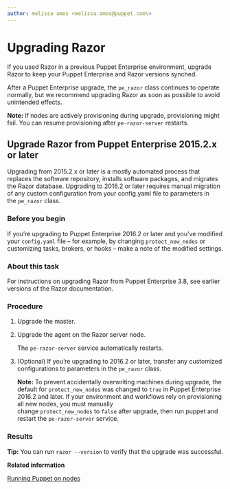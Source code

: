 ```yaml
---
author: melissa amos <melissa.amos@puppet.com\>
---
```


# Upgrading Razor

If you used Razor in a previous Puppet Enterprise environment, upgrade Razor to keep your Puppet Enterprise and Razor versions synched.

After a Puppet Enterprise upgrade, the `pe_razor` class continues to operate normally, but we recommend upgrading Razor as soon as possible to avoid unintended effects.

**Note:** If nodes are actively provisioning during upgrade, provisioning might fail. You can resume provisioning after `pe-razor-server` restarts.

## Upgrade Razor from Puppet Enterprise 2015.2.x or later

Upgrading from 2015.2.x or later is a mostly automated process that replaces the software repository, installs software packages, and migrates the Razor database. Upgrading to 2016.2 or later requires manual migration of any custom configuration from your config.yaml file to parameters in the `pe_razor` class.

### Before you begin

If you’re upgrading to Puppet Enterprise 2016.2 or later and you’ve modified your `config.yaml` file – for example, by changing `protect_new_nodes` or customizing tasks, brokers, or hooks – make a note of the modified settings.

### About this task

For instructions on upgrading Razor from Puppet Enterprise 3.8, see earlier versions of the Razor documentation. 

### Procedure

1.  Upgrade the master.

2.  Upgrade the agent on the Razor server node.

    The `pe-razor-server` service automatically restarts.

3.  \(Optional\) If you’re upgrading to 2016.2 or later, transfer any customized configurations to parameters in the `pe_razor` class.

    **Note:** To prevent accidentally overwriting machines during upgrade, the default for `protect_new_nodes` was changed to `true` in Puppet Enterprise 2016.2 and later. If your environment and workflows rely on provisioning all new nodes, you must manually change `protect_new_nodes` to `false` after upgrade, then run puppet and restart the `pe-razor-server` service.


### Results

**Tip:** You can run `razor --version` to verify that the upgrade was successful.

**Related information**  


[Running Puppet on nodes](run_puppet_on_nodes.md#)

